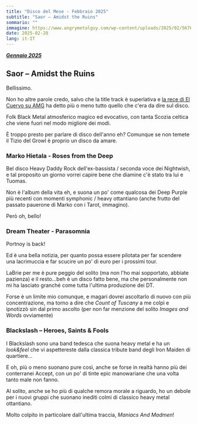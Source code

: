 ```yaml
---
title: "Disco del Mese - Febbraio 2025"
subtitle: "Saor – Amidst the Ruins"
sommario: ""
immagine: https://www.angrymetalguy.com/wp-content/uploads/2025/02/567672.jpg
date: 2025-02-28
lang: it-IT
---
```


[_**Gennaio 2025**_](/posts/ita/disco-del-mese-01-2025)


## Saor – Amidst the Ruins

Bellissimo. 

Non ho altre parole credo, salvo che la title track è superlativa e [la rece di El Cuervo su AMG](https://www.angrymetalguy.com/saor-amidst-the-ruins-review/) ha detto più o meno tutto quello che c'era da dire sul disco.

Folk Black Metal atmosferico magico ed evocativo, con tanta Scozia celtica che viene fuori nel modo migliore dei modi.

È troppo presto per parlare di disco dell'anno eh? Comunque se non temete il Tizio del Growl è proprio un disco da amare.

### Marko Hietala - Roses from the Deep 

Bel disco Heavy Daddy Rock dell'ex-bassista / seconda voce dei Nightwish, e tal proposito un giorno vorrei capire bene che diamine c'è stato tra lui e Tuomas.

Non è l'album della vita eh, e suona un po' come qualcosa dei Deep Purple più recenti con momenti symphonic / heavy ottantiano (anche frutto del passato pauerone di Marko con i Tarot, immagino).

Però oh, bello!

### Dream Theater - Parasomnia

Portnoy is back! 

Ed è una bella notizia, per quanto possa essere pilotata per far scendere una lacrimuccia e far scucire un po' di euro per i prossimi tour.

LaBrie per me è pure peggio del solito (ma non l'ho mai sopportato, abbiate pazienza) e il resto...beh è un disco fatto bene, ma che personalmente non mi ha lasciato granché come tutta l'ultima produzione dei DT.

Forse è un limite mio comunque, e magari dovrei ascoltarlo di nuovo con più concentrazione, ma torno a dire che _Count of Tuscany_ a me colpì e ipnotizzò sin dal primo ascolto (per non far menzione del solito _Images and Words_ ovviamente)

### Blackslash – Heroes, Saints & Fools

I Blackslash sono una band tedesca che suona heavy metal e ha un _look&feel_ che vi aspettereste dalla classica tribute band degli Iron Maiden di quartiere...

E oh, più o meno suonano pure così, anche se forse in realtà hanno più dei conterranei Accept, con un po' di tinte epic manowariane che una volta tanto male non fanno.

Al solito, anche se ho più di qualche remora morale a riguardo, ho un debole per i nuovi gruppi che suonano inediti colmi di classico heavy metal ottantiano.

Molto colpito in particolare dall'ultima traccia, _Maniacs And Madmen_! 